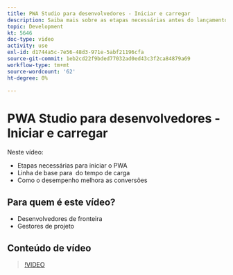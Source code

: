 ```yaml
---
title: PWA Studio para desenvolvedores - Iniciar e carregar
description: Saiba mais sobre as etapas necessárias antes do lançamento do PWA ​, a linha de base para ​ do tempo de carregamento e como o desempenho melhora as conversões.
topic: Development
kt: 5646
doc-type: video
activity: use
exl-id: d1744a5c-7e56-48d3-971e-5abf21196cfa
source-git-commit: 1eb2cd22f9bded77032ad0ed43c3f2ca84879a69
workflow-type: tm+mt
source-wordcount: '62'
ht-degree: 0%

---
```


# PWA Studio para desenvolvedores - Iniciar e carregar

Neste vídeo:

- Etapas necessárias para iniciar o PWA &#x200B;
- Linha de base para &#x200B; do tempo de carga
- Como o desempenho melhora as conversões

## Para quem é este vídeo?

- Desenvolvedores de fronteira
- Gestores de projeto

## Conteúdo de vídeo

>[!VIDEO](https://video.tv.adobe.com/v/35717?quality=12&learn=on)
